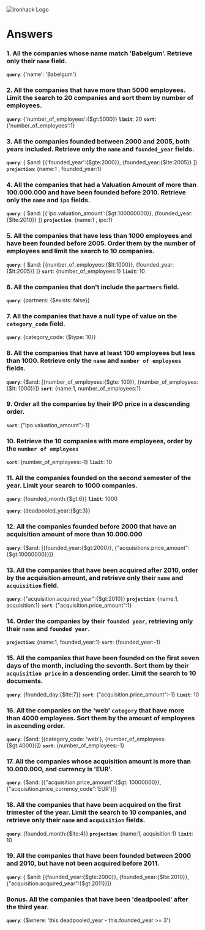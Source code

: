 ![Ironhack Logo](https://i.imgur.com/1QgrNNw.png)

# Answers

### 1. All the companies whose name match 'Babelgum'. Retrieve only their `name` field.

**`query`**: {'name': 'Babelgum'}

### 2. All the companies that have more than 5000 employees. Limit the search to 20 companies and sort them by **number of employees**.

**`query`**: {'number_of_employees':{$gt:5000}}
**`limit`**: 20
**`sort`**: {'number_of_employees':1}

### 3. All the companies founded between 2000 and 2005, both years included. Retrieve only the `name` and `founded_year` fields.

**`query`**: { $and: [{'founded_year':{$gte:2000}}, {founded_year:{$lte:2005}} ]}
**`projection`**: {name:1 , founded_year:1}

### 4. All the companies that had a Valuation Amount of more than 100.000.000 and have been founded before 2010. Retrieve only the `name` and `ipo` fields.

**`query`**: { $and: [{'ipo.valuation_amount':{$gt:100000000}}, {founded_year:{$lte:2010}} ]}
**`projection`**: {name:1 , ipo:1}

### 5. All the companies that have less than 1000 employees and have been founded before 2005. Order them by the number of employees and limit the search to 10 companies.

**`query`**: { $and: [{number_of_employees:{$lt:1000}}, {founded_year:{$lt:2005}} ]}
**`sort`**: {number_of_employees:1}
**`limit`**: 10

### 6. All the companies that don't include the `partners` field.

**`query`**: {partners: {$exists: false}}

### 7. All the companies that have a null type of value on the `category_code` field.

**`query`**: {category_code: {$type: 10}}

### 8. All the companies that have at least 100 employees but less than 1000. Retrieve only the `name` and `number of employees` fields.

**`query`**: {$and: [{number_of_employees:{$gte: 100}}, {number_of_employees:{$lt: 1000}}]}
**`sort`**: {name:1, number_of_employees:1}

### 9. Order all the companies by their IPO price in a descending order.

**`sort`**: {"ipo.valuation_amount":-1}

### 10. Retrieve the 10 companies with more employees, order by the `number of employees`

**`sort`**: {number_of_employees:-1}
**`limit`**: 10

### 11. All the companies founded on the second semester of the year. Limit your search to 1000 companies.

**`query`**: {founded_month:{$gt:6}}
**`limit`**: 1000

<!-- ### 12. All the companies that have been 'deadpooled' after the third year. -->

**`query`**: {deadpooled_year:{$gt:3}}

### 12. All the companies founded before 2000 that have an acquisition amount of more than 10.000.000

**`query`**: {$and: [{founded_year:{$gt:2000}}, {"acquisitions.price_amount":{$gt:10000000}}]}

### 13. All the companies that have been acquired after 2010, order by the acquisition amount, and retrieve only their `name` and `acquisition` field.

**`query`**: {"acquisition.acquired_year":{$gt:2010}}
**`projection`**: {name:1, acquisition:1}
**`sort`**: {"acquisition.price_amount":1}

### 14. Order the companies by their `founded year`, retrieving only their `name` and `founded year`.

**`projection`**: {name:1, founded_year:1}
**`sort`**: {founded_year:-1}

### 15. All the companies that have been founded on the first seven days of the month, including the seventh. Sort them by their `acquisition price` in a descending order. Limit the search to 10 documents.

**`query`**: {founded_day:{$lte:7}}
**`sort`**: {"acquisition.price_amount":-1}
**`limit`**: 10

### 16. All the companies on the 'web' `category` that have more than 4000 employees. Sort them by the amount of employees in ascending order.

**`query`**: {$and: [{category_code: 'web'}, {number_of_employees:{$gt:4000}}]}
**`sort`**: {number_of_employees:-1}

### 17. All the companies whose acquisition amount is more than 10.000.000, and currency is 'EUR'.

**`query`**: {$and: [{"acquisition.price_amount":{$gt: 10000000}}, {"acquisition.price_currency_code":'EUR'}]}

### 18. All the companies that have been acquired on the first trimester of the year. Limit the search to 10 companies, and retrieve only their `name` and `acquisition` fields.

**`query`**: {founded_month:{$lte:4}}
**`projection`**: {name:1, acquisition:1}
**`limit`**: 10


### 19. All the companies that have been founded between 2000 and 2010, but have not been acquired before 2011.

**`query`**: { $and: [{founded_year:{$gte:2000}}, {founded_year:{$lte:2010}}, {"acquisition.acquired_year":{$gt:2011}}]}


### Bonus. All the companies that have been 'deadpooled' after the third year.
**`query`**: {$where: 'this.deadpooled_year - this.founded_year >= 3'}

